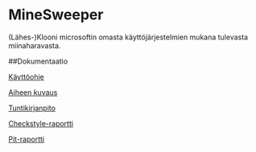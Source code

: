 # MineSweeper
(Lähes-)Klooni microsoftin omasta käyttöjärjestelmien mukana tulevasta miinaharavasta.

##Dokumentaatio

[Käyttöohje](https://github.com/ahv/MineSweeper/blob/master/dokumentaatio/kaytto-ohje.md)

[Aiheen kuvaus](https://github.com/ahv/MineSweeper/blob/master/dokumentaatio/aiheenKuvausJaRakenne.md)

[Tuntikirjanpito](https://github.com/ahv/MineSweeper/blob/master/dokumentaatio/tuntikirjanpito.md)

[Checkstyle-raportti](https://htmlpreview.github.io/?https://github.com/ahv/MineSweeper/blob/master/dokumentaatio/checkstyle-raportti/site/checkstyle.html)

[Pit-raportti](https://htmlpreview.github.io/?https://github.com/ahv/MineSweeper/blob/master/dokumentaatio/pit-raportti/201701112348/index.html)
